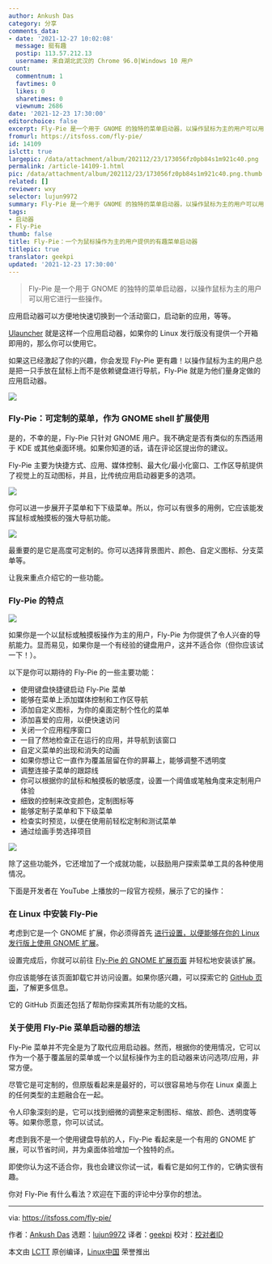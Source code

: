 ```yaml
---
author: Ankush Das
category: 分享
comments_data:
- date: '2021-12-27 10:02:08'
  message: 挺有趣
  postip: 113.57.212.13
  username: 来自湖北武汉的 Chrome 96.0|Windows 10 用户
count:
  commentnum: 1
  favtimes: 0
  likes: 0
  sharetimes: 0
  viewnum: 2686
date: '2021-12-23 17:30:00'
editorchoice: false
excerpt: Fly-Pie 是一个用于 GNOME 的独特的菜单启动器，以操作鼠标为主的用户可以用它进行一些操作。
fromurl: https://itsfoss.com/fly-pie/
id: 14109
islctt: true
largepic: /data/attachment/album/202112/23/173056fz0pb84s1m921c40.png
permalink: /article-14109-1.html
pic: /data/attachment/album/202112/23/173056fz0pb84s1m921c40.png.thumb.jpg
related: []
reviewer: wxy
selector: lujun9972
summary: Fly-Pie 是一个用于 GNOME 的独特的菜单启动器，以操作鼠标为主的用户可以用它进行一些操作。
tags:
- 启动器
- Fly-Pie
thumb: false
title: Fly-Pie：一个为鼠标操作为主的用户提供的有趣菜单启动器
titlepic: true
translator: geekpi
updated: '2021-12-23 17:30:00'
---
```



> 
> Fly-Pie 是一个用于 GNOME 的独特的菜单启动器，以操作鼠标为主的用户可以用它进行一些操作。
> 
> 
> 


应用启动器可以方便地快速切换到一个活动窗口，启动新的应用，等等。


[Ulauncher](https://itsfoss.com/ulauncher/) 就是这样一个应用启动器，如果你的 Linux 发行版没有提供一个开箱即用的，那么你可以使用它。


如果这已经激起了你的兴趣，你会发现 Fly-Pie 更有趣！以操作鼠标为主的用户总是把一只手放在鼠标上而不是依赖键盘进行导航，Fly-Pie 就是为他们量身定做的应用启动器。


![](/data/attachment/album/202112/23/173056fz0pb84s1m921c40.png)


### Fly-Pie：可定制的菜单，作为 GNOME shell 扩展使用


是的，不幸的是，Fly-Pie 只针对 GNOME 用户。我不确定是否有类似的东西适用于 KDE 或其他桌面环境。如果你知道的话，请在评论区提出你的建议。


Fly-Pie 主要为快捷方式、应用、媒体控制、最大化/最小化窗口、工作区导航提供了视觉上的互动图标，并且，比传统应用启动器更多的选项。


![](/data/attachment/album/202112/23/173056cfuf2k0mjfr0uvtf.png)


你可以进一步展开子菜单和下下级菜单。所以，你可以有很多的用例，它应该能发挥鼠标或触摸板的强大导航功能。


![](/data/attachment/album/202112/23/173057etsypss33r6r6ss7.png)


最重要的是它是高度可定制的。你可以选择背景图片、颜色、自定义图标、分支菜单等。


让我来重点介绍它的一些功能。


### Fly-Pie 的特点


![](/data/attachment/album/202112/23/173057aj5kh88nzejhibgc.png)


如果你是一个以鼠标或触摸板操作为主的用户，Fly-Pie 为你提供了令人兴奋的导航能力。显而易见，如果你是一个有经验的键盘用户，这并不适合你（但你应该试一下！）。


以下是你可以期待的 Fly-Pie 的一些主要功能：


* 使用键盘快捷键启动 Fly-Pie 菜单
* 能够在菜单上添加媒体控制和工作区导航
* 添加自定义图标，为你的桌面定制个性化的菜单
* 添加喜爱的应用，以便快速访问
* 关闭一个应用程序窗口
* 一目了然地检查正在运行的应用，并导航到该窗口
* 自定义菜单的出现和消失的动画
* 如果你想让它一直作为覆盖层留在你的屏幕上，能够调整不透明度
* 调整连接子菜单的跟踪线
* 你可以根据你的鼠标和触摸板的敏感度，设置一个阈值或笔触角度来定制用户体验
* 细致的控制来改变颜色，定制图标等
* 能够定制子菜单和下下级菜单
* 检查实时预览，以便在使用前轻松定制和测试菜单
* 通过绘画手势选择项目


![](/data/attachment/album/202112/23/173058rwc58vq0ca9blflt.png)


除了这些功能外，它还增加了一个成就功能，以鼓励用户探索菜单工具的各种使用情况。


下面是开发者在 YouTube 上播放的一段官方视频，展示了它的操作：






### 在 Linux 中安装 Fly-Pie


考虑到它是一个 GNOME 扩展，你必须得首先 [进行设置，以便能够在你的 Linux 发行版上使用 GNOME 扩展](https://itsfoss.com/gnome-shell-extensions/)。


设置完成后，你就可以前往 [Fly-Pie 的 GNOME 扩展页面](https://extensions.gnome.org/extension/3433/fly-pie/) 并轻松地安装该扩展。


你应该能够在该页面卸载它并访问设置。如果你感兴趣，可以探索它的 [GitHub 页面](https://github.com/Schneegans/Fly-Pie)，了解更多信息。


它的 GitHub 页面还包括了帮助你探索其所有功能的文档。


### 关于使用 Fly-Pie 菜单启动器的想法


Fly-Pie 菜单并不完全是为了取代应用启动器。然而，根据你的使用情况，它可以作为一个基于覆盖层的菜单或一个以鼠标操作为主的启动器来访问选项/应用，非常方便。


尽管它是可定制的，但原版看起来是最好的，可以很容易地与你在 Linux 桌面上的任何类型的主题融合在一起。


令人印象深刻的是，它可以找到细微的调整来定制图标、缩放、颜色、透明度等等。如果你愿意，你可以试试。


考虑到我不是一个使用键盘导航的人，Fly-Pie 看起来是一个有用的 GNOME 扩展，可以节省时间，并为桌面体验增加一个独特的点。


即使你认为这不适合你，我也会建议你试一试，看看它是如何工作的，它确实很有趣。


你对 Fly-Pie 有什么看法？欢迎在下面的评论中分享你的想法。




---


via: <https://itsfoss.com/fly-pie/>


作者：[Ankush Das](https://itsfoss.com/author/ankush/) 选题：[lujun9972](https://github.com/lujun9972) 译者：[geekpi](https://github.com/geekpi) 校对：[校对者ID](https://github.com/%E6%A0%A1%E5%AF%B9%E8%80%85ID)


本文由 [LCTT](https://github.com/LCTT/TranslateProject) 原创编译，[Linux中国](https://linux.cn/) 荣誉推出